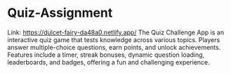 # Quiz-Assignment 
Link:  https://dulcet-fairy-da48a0.netlify.app/
The Quiz Challenge App is an interactive quiz game that tests knowledge across various topics. Players answer multiple-choice questions, earn points, and unlock achievements. Features include a timer, streak bonuses, dynamic question loading, leaderboards, and badges, offering a fun and challenging experience.
